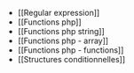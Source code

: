 * [[Regular expression]]
* [[Functions php]]
* [[Functions php string]]
* [[Functions php - array]]
* [[Functions php - functions]]
* [[Structures conditionnelles]]